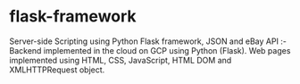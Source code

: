 # flask-framework
Server-side Scripting using Python Flask framework, JSON and eBay API :-
Backend implemented in the cloud on GCP using Python (Flask).
Web pages implemented using HTML, CSS, JavaScript, HTML DOM and XMLHTTPRequest object.
